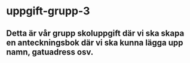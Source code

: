 # uppgift-grupp-3

## Detta är vår grupp skoluppgift där vi ska skapa en anteckningsbok där vi ska kunna lägga upp namn, gatuadress osv.
